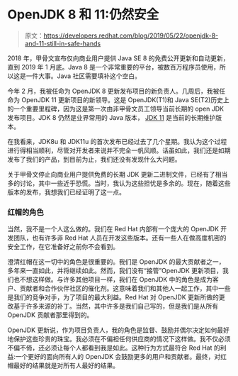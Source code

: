 # OpenJDK 8 和 11:仍然安全

> 原文：<https://developers.redhat.com/blog/2019/05/22/openjdk-8-and-11-still-in-safe-hands>

2018 年，甲骨文宣布仅向商业用户提供 Java SE 8 的免费公开更新和自动更新，直到 2019 年 1 月底。Java 8 是一个非常重要的平台，被数百万程序员使用，所以这是一件大事。Java 社区需要填补这个空白。

今年 2 月，我被任命为 OpenJDK 8 更新发布项目的新负责人。几周后，我被任命为 OpenJDK 11 更新项目的新领导。这是 OpenJDK(T1)和 Java SE(T2)历史上的一个重要里程碑，因为这是第一次由非甲骨文员工领导当前长期的 open JDK 发布项目。JDK 8 仍然是业界常用的 Java 版本， [JDK 11](https://developers.redhat.com/blog/2018/12/10/install-java-rhel8/) 是当前的长期维护版本。

在我看来，JDK8u 和 JDK11u 的首次发布已经过去了几个星期。我认为这个过程进行得相当顺利，尽管对开发者来说并不完全一帆风顺。话虽如此，我们还是如期发布了我们的产品，到目前为止，我们还没有发现什么大问题。

关于甲骨文停止向商业用户提供免费的长期 JDK 更新二进制文件，已经有了相当多的讨论，其中一些近乎恐慌。当时，我认为这些担忧是多余的。现在，随着这些版本的发布，我想我们已经证明了这一点。

### 红帽的角色

当然，我不是一个人这么做的。我们在 Red Hat 内部有一个庞大的 OpenJDK 开发团队，也有许多非 Red Hat 人员在开发这些版本。还有一些人在做高度机密的安全工作，在它准备好之前你不会看到。

澄清红帽在这一切中的角色是很重要的。我们是 OpenJDK 的最大贡献者之一，多年来一直如此，并将继续如此。然而，我们没有“接管”OpenJDK 更新项目，我们也不想这样做。与许多其他项目一样，我们在 OpenJDK 中的角色是成为客户、贡献者和合作伙伴社区的催化剂。这意味着我们和其他人一起工作，其中一些是我们的竞争对手，为了项目的最大利益。Red Hat 对 OpenJDK 更新所做的更改基于许多来源的补丁。当然，其中许多是我们自己写的，但是我们是从所有 OpenJDK 贡献者那里得到的。

OpenJDK 更新说，作为项目负责人，我的角色是监督、鼓励并偶尔决定如何最好地保护这些珍贵的珠宝。我必须在不偏袒任何供应商的情况下这样做。我不仅必须不偏不倚，还必须让每个人都看到我是如此。这种行为方式最符合 Red Hat 的利益:一个更好的面向所有人的 OpenJDK 会鼓励更多的用户和贡献者。最终，对红帽最好的结果就是对所有人最好的结果。